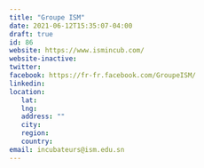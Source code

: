 ```yaml
---
title: "Groupe ISM"
date: 2021-06-12T15:35:07-04:00
draft: true
id: 86
website: https://www.ismincub.com/
website-inactive: 
twitter: 
facebook: https://fr-fr.facebook.com/GroupeISM/
linkedin: 
location: 
   lat: 
   lng: 
   address: ""
   city: 
   region: 
   country: 
email: incubateurs@ism.edu.sn
---
```


